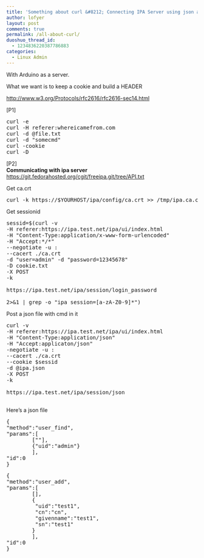 ```yaml
---
title: 'Something about curl &#8212; Connecting IPA Server using json as an example'
author: lofyer
layout: post
comments: true
permalink: /all-about-curl/
duoshuo_thread_id:
  - 1234836220387786883
categories:
  - Linux Admin
---
```

With Arduino as a server.

What we want is to keep a cookie and build a HEADER  
<a href="http://www.w3.org/Protocols/rfc2616/rfc2616-sec14.html" title="HTTP/1.1" target="_blank"></p> <p>
  http://www.w3.org/Protocols/rfc2616/rfc2616-sec14.html</a>
</p>

<p>
  [P1]
</p>

<pre>
curl -e
curl -H referer:whereicamefrom.com
curl -d @file.txt
curl -d "somecmd"
curl -cookie
curl -D
</pre>

<p>
  [P2]<br /> <strong>Communicating with ipa server</strong><br /> <a href="https://git.fedorahosted.org/cgit/freeipa.git/tree/API.txt" title="freeipa api" target="_blank">https://git.fedorahosted.org/cgit/freeipa.git/tree/API.txt</a>
</p>

<p>
  Get ca.crt
</p>

<pre>curl -k https://$YOURHOST/ipa/config/ca.crt >> /tmp/ipa.ca.cert</pre>

<p>
  Get sessionid
</p>

<pre>
sessid=$(curl -v 
-H referer:https://ipa.test.net/ipa/ui/index.html 
-H "Content-Type:application/x-www-form-urlencoded" 
-H "Accept:*/*" 
--negotiate -u : 
--cacert ./ca.crt 
-d "user=admin" -d "password=12345678" 
-D cookie.txt 
-X POST 
-k      

https://ipa.test.net/ipa/session/login_password

2>&#038;1 | grep -o "ipa_session=[a-zA-Z0-9]*")
</pre>

<p>
  Post a json file with cmd in it
</p>

<pre>curl -v 
-H referer:https://ipa.test.net/ipa/ui/index.html 
-H "Content-Type:application/json" 
-H "Accept:applicaton/json" 
-negotiate -u : 
--cacert ./ca.crt 
--cookie $sessid 
-d @ipa.json 
-X POST 
-k      

https://ipa.test.net/ipa/session/json

</pre>

<p>
  Here&#8217;s a json file
</p>

<pre>
{
"method":"user_find",
"params":[
        [""],
        {"uid":"admin"}
        ],
"id":0
}
</pre>

<pre>
{
"method":"user_add",
"params":[
        [],
        {
         "uid":"test1",
         "cn":"cn",
         "givenname":"test1",
         "sn":"test1"
        }
        ],
"id":0
}
</pre>